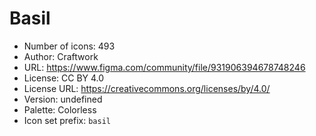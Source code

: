 # Basil

- Number of icons: 493
- Author: Craftwork
- URL: https://www.figma.com/community/file/931906394678748246
- License: CC BY 4.0
- License URL: https://creativecommons.org/licenses/by/4.0/
- Version: undefined
- Palette: Colorless
- Icon set prefix: `basil`
